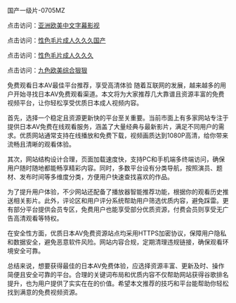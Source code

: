 
国产一级片-0705MZ


点击访问：<a href="https://tfda.pages.dev/">亚洲欧美中文字幕影视</a>

点击访问：<a href="https://vassv.pages.dev/">性色毛片成人久久久国产</a>

点击访问：<a href="https://gfd-5xg.pages.dev/">性色毛片成人久久久</a>

点击访问：<a href="https://rtj-3zo.pages.dev/">九色欧美综合狠狠</a>




免费观看日本AV最佳平台推荐，享受高清体验
随着互联网的发展，越来越多的用户开始寻找日本AV免费观看渠道。本文将为大家推荐几大靠谱且资源丰富的免费视频平台，让你轻松享受优质日本成人视频内容。

首先，选择一个稳定且资源更新快的平台至关重要。当前市面上有多家网站专注于提供日本AV免费在线观看服务，涵盖了大量经典与最新影片，满足不同用户的需求。优质网站通常支持在线播放和免费下载，视频画质达到1080P高清，给你带来流畅且清晰的观看体验。

其次，网站结构设计合理，页面加载速度快，支持PC和手机端多终端访问，确保用户随时随地都能畅享精彩内容。同时，多数平台设有分类导航，按照演员、题材、发布时间等多维度分类，方便用户快速查找喜欢的作品。

为了提升用户体验，不少网站还配备了播放器智能推荐功能，根据你的观看历史推送相关影片。此外，评论区和用户评分系统帮助用户筛选优质内容，避免踩雷。更有部分平台提供会员专区，免费用户也能享受部分优质资源，付费会员则享受无广告高清观看等特权。

在安全性方面，优质日本AV免费资源站点均采用HTTPS加密协议，保障用户隐私和数据安全，避免恶意软件风险。网站内容合规，定期清理违规链接，确保观看环境安全可靠。

总结来说，想要获得最佳的日本AV免费体验，应选择资源丰富、更新及时、操作简便且安全可靠的平台。合理的关键词布局和优质内容不仅帮助网站获得谷歌排名提升，也为用户提供了实实在在的价值。希望本文推荐的技巧和平台能帮助你轻松找到满意的免费视频资源。





















<span style="display:none;">[Canonical link]( https://github.com/thi20250705/thi06 ）</span>
